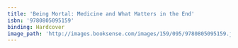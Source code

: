```yaml
---
title: 'Being Mortal: Medicine and What Matters in the End'
isbn: '9780805095159'
binding: Hardcover
image_path: 'http://images.booksense.com/images/159/095/9780805095159.jpg'
---
```



